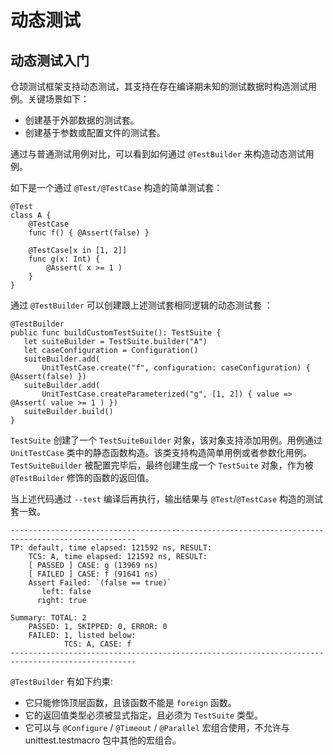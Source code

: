# 动态测试

## 动态测试入门

仓颉测试框架支持动态测试，其支持在存在编译期未知的测试数据时构造测试用例。关键场景如下：

- 创建基于外部数据的测试套。
- 创建基于参数或配置文件的测试套。

通过与普通测试用例对比，可以看到如何通过 `@TestBuilder` 来构造动态测试用例。

如下是一个通过 `@Test/@TestCase` 构造的简单测试套：

```cangjie
@Test
class A {
    @TestCase
    func f() { @Assert(false) }

    @TestCase[x in [1, 2]]
    func g(x: Int) {
        @Assert( x >= 1 )
    }
}
```

通过 `@TestBuilder` 可以创建跟上述测试套相同逻辑的动态测试套 ：

```cangjie
@TestBuilder
public func buildCustomTestSuite(): TestSuite {
   let suiteBuilder = TestSuite.builder("A")
   let caseConfiguration = Configuration()
   suiteBuilder.add(
       UnitTestCase.create("f", configuration: caseConfiguration) { @Assert(false) })
   suiteBuilder.add(
       UnitTestCase.createParameterized("g", [1, 2]) { value => @Assert( value >= 1 ) })
   suiteBuilder.build()
}
```

`TestSuite` 创建了一个 `TestSuiteBuilder` 对象，该对象支持添加用例。用例通过 `UnitTestCase` 类中的静态函数构造。该类支持构造简单用例或者参数化用例。
`TestSuiteBuilder` 被配置完毕后，最终创建生成一个 `TestSuite` 对象，作为被 `@TestBuilder` 修饰的函数的返回值。

当上述代码通过 `--test` 编译后再执行，输出结果与 `@Test`/`@TestCase` 构造的测试套一致。

```text
--------------------------------------------------------------------------------------------------
TP: default, time elapsed: 121592 ns, RESULT:
    TCS: A, time elapsed: 121592 ns, RESULT:
    [ PASSED ] CASE: g (13969 ns)
    [ FAILED ] CASE: f (91641 ns)
    Assert Failed: `(false == true)`
       left: false
      right: true

Summary: TOTAL: 2
    PASSED: 1, SKIPPED: 0, ERROR: 0
    FAILED: 1, listed below:
            TCS: A, CASE: f
--------------------------------------------------------------------------------------------------
```

`@TestBuilder` 有如下约束:

- 它只能修饰顶层函数，且该函数不能是 `foreign` 函数。
- 它的返回值类型必须被显式指定，且必须为 `TestSuite` 类型。
- 它可以与 `@Configure` / `@Timeout` / `@Parallel` 宏组合使用，不允许与 unittest.testmacro 包中其他的宏组合。
